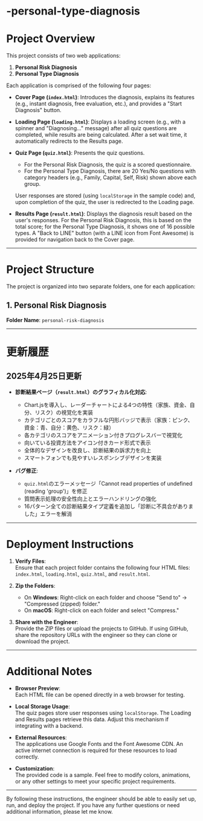 # -personal-type-diagnosis
# Project Overview

This project consists of two web applications:
1. **Personal Risk Diagnosis**
2. **Personal Type Diagnosis**

Each application is comprised of the following four pages:
- **Cover Page (`index.html`)**: Introduces the diagnosis, explains its features (e.g., instant diagnosis, free evaluation, etc.), and provides a "Start Diagnosis" button.
- **Loading Page (`loading.html`)**: Displays a loading screen (e.g., with a spinner and "Diagnosing..." message) after all quiz questions are completed, while results are being calculated. After a set wait time, it automatically redirects to the Results page.
- **Quiz Page (`quiz.html`)**: Presents the quiz questions.
  - For the Personal Risk Diagnosis, the quiz is a scored questionnaire.
  - For the Personal Type Diagnosis, there are 20 Yes/No questions with category headers (e.g., Family, Capital, Self, Risk) shown above each group.
  
  User responses are stored (using `localStorage` in the sample code) and, upon completion of the quiz, the user is redirected to the Loading page.
  
- **Results Page (`result.html`)**: Displays the diagnosis result based on the user's responses. For the Personal Risk Diagnosis, this is based on the total score; for the Personal Type Diagnosis, it shows one of 16 possible types. A "Back to LINE" button (with a LINE icon from Font Awesome) is provided for navigation back to the Cover page.

---

# Project Structure

The project is organized into two separate folders, one for each application:

## 1. Personal Risk Diagnosis

**Folder Name**: `personal-risk-diagnosis`

---

# 更新履歴

## 2025年4月25日更新
- **診断結果ページ（`result.html`）のグラフィカル化対応**:
  - Chart.jsを導入し、レーダーチャートによる4つの特性（家族、資金、自分、リスク）の視覚化を実装
  - カテゴリごとのスコアをカラフルな円形バッジで表示（家族：ピンク、資金：青、自分：黄色、リスク：緑）
  - 各カテゴリのスコアをアニメーション付きプログレスバーで視覚化
  - 向いている投資方法をアイコン付きカード形式で表示
  - 全体的なデザインを改良し、診断結果の訴求力を向上
  - スマートフォンでも見やすいレスポンシブデザインを実装

- **バグ修正**:
  - `quiz.html`のエラーメッセージ「Cannot read properties of undefined (reading 'group')」を修正
  - 質問表示処理の安全性向上とエラーハンドリングの強化
  - 16パターン全ての診断結果タイプ定義を追加し「診断に不具合がありました」エラーを解消

---

# Deployment Instructions

1. **Verify Files**:  
   Ensure that each project folder contains the following four HTML files: `index.html`, `loading.html`, `quiz.html`, and `result.html`.

2. **Zip the Folders**:  
   - On **Windows**: Right-click on each folder and choose "Send to" → "Compressed (zipped) folder."
   - On **macOS**: Right-click on each folder and select "Compress."

3. **Share with the Engineer**:  
   Provide the ZIP files or upload the projects to GitHub. If using GitHub, share the repository URLs with the engineer so they can clone or download the project.

---

# Additional Notes

- **Browser Preview**:  
  Each HTML file can be opened directly in a web browser for testing.

- **Local Storage Usage**:  
  The quiz pages store user responses using `localStorage`. The Loading and Results pages retrieve this data. Adjust this mechanism if integrating with a backend.

- **External Resources**:  
  The applications use Google Fonts and the Font Awesome CDN. An active internet connection is required for these resources to load correctly.

- **Customization**:  
  The provided code is a sample. Feel free to modify colors, animations, or any other settings to meet your specific project requirements.

---

By following these instructions, the engineer should be able to easily set up, run, and deploy the project. If you have any further questions or need additional information, please let me know.
